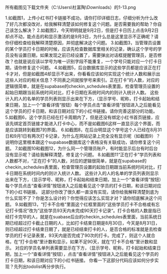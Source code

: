 所有截图见下载文件夹（C:\Users\杜富陶\Downloads）的1-13.png

1.如截图1，上传小红书打卡链接不成功，请你打印详细日志，仔细分析为什么改了好几次都没改对，给我解释清楚该如何修复这个问题。是否需要我的帮助？你自己该怎么解决？
2.如截图2，今天明明就是9月2日，但是打卡日历上点击9月2日却点不动，能点击的和显示激活的是9月3日，为什么总是这里显示不正确呢？请你仔细检查给我解释清楚原因，并彻底解决这个问题。
3.如截图3，当管理员设置的某个学员打卡日期的时候，应该先检查数据库里相关的记录，确认这个学号的学员没有设置日期，如果发现之前已经设置了，需要弹出对话框提醒管理员，是否修改？也就是说应该以学号为唯一识别字段不能重复，一个学号只能对应一个打卡日期，请你修复这个问题。
4.如截图5，后台数据库显示的这些学员都是应该正在打卡才对，但是如截图4却显示不出来，你看看应该如何实现这个统计人数和展示出这些人对应的相关信息？不同表之间就按学号来索引。正在打卡”的人数，对应的逻辑很简单，就是在supabase的checkin_schedules表里面，检查管理员设置的起始日期跟当前系统时间对比，打卡日期在系统时间内的则计入统计人数。
这些计入的人的名单的学员列表则显示出来在下方，（显示学号、昵称，打卡起始和结束日期，加上一个“查看详情“按钮）每个学员点击“查看详情”按钮进入之后能看见这个学员的打卡日期，和该日期对应下的小红书链接。请你完善这部分的功能。
5.如截图6，这个学员已经在打卡周期内了，但是还没有绑定小红书首页链接，应该先绑定首页链接才能进入打卡中心，而不是如截图6这样一直显示这个界面，而是应该跳转到截图7的界面。
6.如截图8，在后台明显这个学号这个人已经在8月31日和9月1日有两次打卡记录，为什么在网站记录上完全没有显示呢（如截图9）？说明你这里根本跟这个supabase数据库这个表格没有关联成功，请你修复这个问题。
7.如截图10和截图12，为什么同一个管理员账户，有时能显示后台有时后台没有显示呢？请给我解释清楚，修复这个问题。
8.如截图11“正在打卡”学员列表和人数都不对，“正在打卡”的人数，对应的逻辑很简单，就是在supabase的checkin_schedules表里面，检查管理员设置的起始日期跟当前系统时间对比，打卡日期在系统时间内的则计入统计人数。
这些计入的人的名单的学员列表则显示出来在下方，（显示学号、昵称，打卡起始和结束日期，加上一个“查看详情“按钮）每个学员点击“查看详情”按钮进入之后能看见这个学员的打卡日期，和该日期对应下的小红书链接。
这部分你改了很久都一直没有实现，请你给我解释清楚到底为什么实现不了？你是怎么设计的？你觉得应该怎么实现才对？请你彻底解决这个问题。
9.如截图13，“打卡不合格“里面这个红框里面的“这些学员打卡不合格或有忘记打卡情况”改为”这些学员93天内未完成90天打卡记录“。打卡合格的人数是指已经打卡完毕的人，就是在suabase后台的checkin_schedules表里面，当前系统日期已经超过打卡截止日期的人，比如打卡结束日期是8月30日，今天是8月31日，则已经超过打卡结束日期了，就是已经结束打卡的人，是否合格的标准就是去检查学员的打卡记录表里，93天内是否完成了90次的打卡。完成了，则这个人就合格，在“打卡合格”里计数和显示，如果不足90天，就在“打卡不合格“里计数和显示。
对应的学员名单列表需要显示在下方，（显示学号、昵称，打卡起始和结束日期，加上一个“查看详情“按钮），点击“查看详情”按钮进入之后能看见这个学员的打卡日期，和该日期对应下的小红书链接。
你看一下这部分代码应该如何分步实现？先列出todolist再分步执行。
